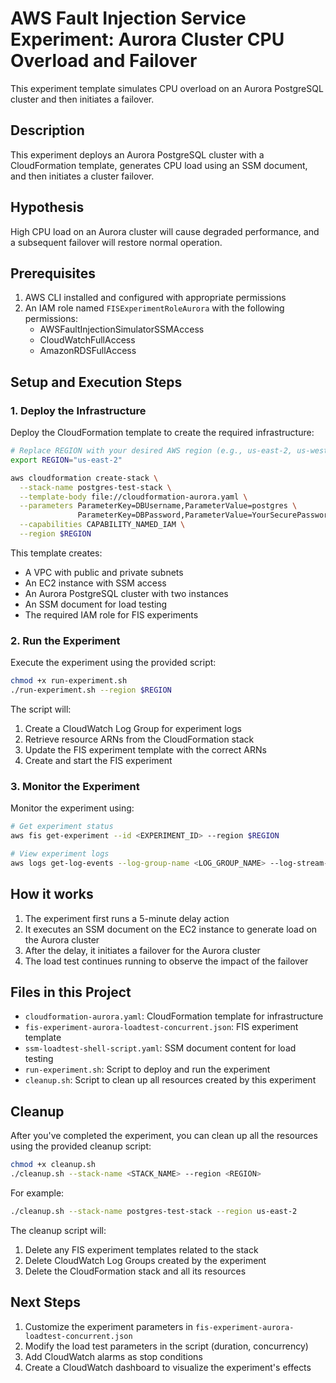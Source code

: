 # AWS Fault Injection Service Experiment: Aurora Cluster CPU Overload and Failover

This experiment template simulates CPU overload on an Aurora PostgreSQL cluster and then initiates a failover.

## Description

This experiment deploys an Aurora PostgreSQL cluster with a CloudFormation template, generates CPU load using an SSM document, and then initiates a cluster failover.

## Hypothesis

High CPU load on an Aurora cluster will cause degraded performance, and a subsequent failover will restore normal operation.

## Prerequisites

1. AWS CLI installed and configured with appropriate permissions
2. An IAM role named `FISExperimentRoleAurora` with the following permissions:
   - AWSFaultInjectionSimulatorSSMAccess
   - CloudWatchFullAccess
   - AmazonRDSFullAccess

## Setup and Execution Steps

### 1. Deploy the Infrastructure

Deploy the CloudFormation template to create the required infrastructure:

```bash
# Replace REGION with your desired AWS region (e.g., us-east-2, us-west-2, etc.)
export REGION="us-east-2"

aws cloudformation create-stack \
  --stack-name postgres-test-stack \
  --template-body file://cloudformation-aurora.yaml \
  --parameters ParameterKey=DBUsername,ParameterValue=postgres \
               ParameterKey=DBPassword,ParameterValue=YourSecurePassword \
  --capabilities CAPABILITY_NAMED_IAM \
  --region $REGION
```

This template creates:
- A VPC with public and private subnets
- An EC2 instance with SSM access
- An Aurora PostgreSQL cluster with two instances
- An SSM document for load testing
- The required IAM role for FIS experiments

### 2. Run the Experiment

Execute the experiment using the provided script:

```bash
chmod +x run-experiment.sh
./run-experiment.sh --region $REGION
```

The script will:
1. Create a CloudWatch Log Group for experiment logs
2. Retrieve resource ARNs from the CloudFormation stack
3. Update the FIS experiment template with the correct ARNs
4. Create and start the FIS experiment

### 3. Monitor the Experiment

Monitor the experiment using:

```bash
# Get experiment status
aws fis get-experiment --id <EXPERIMENT_ID> --region $REGION

# View experiment logs
aws logs get-log-events --log-group-name <LOG_GROUP_NAME> --log-stream-name <EXPERIMENT_ID> --region $REGION
```

## How it works

1. The experiment first runs a 5-minute delay action
2. It executes an SSM document on the EC2 instance to generate load on the Aurora cluster
3. After the delay, it initiates a failover for the Aurora cluster
4. The load test continues running to observe the impact of the failover

## Files in this Project

- `cloudformation-aurora.yaml`: CloudFormation template for infrastructure
- `fis-experiment-aurora-loadtest-concurrent.json`: FIS experiment template
- `ssm-loadtest-shell-script.yaml`: SSM document content for load testing
- `run-experiment.sh`: Script to deploy and run the experiment
- `cleanup.sh`: Script to clean up all resources created by this experiment

## Cleanup

After you've completed the experiment, you can clean up all the resources using the provided cleanup script:

```bash
chmod +x cleanup.sh
./cleanup.sh --stack-name <STACK_NAME> --region <REGION>
```

For example:
```bash
./cleanup.sh --stack-name postgres-test-stack --region us-east-2
```

The cleanup script will:
1. Delete any FIS experiment templates related to the stack
2. Delete CloudWatch Log Groups created by the experiment
3. Delete the CloudFormation stack and all its resources

## Next Steps

1. Customize the experiment parameters in `fis-experiment-aurora-loadtest-concurrent.json`
2. Modify the load test parameters in the script (duration, concurrency)
3. Add CloudWatch alarms as stop conditions
4. Create a CloudWatch dashboard to visualize the experiment's effects
